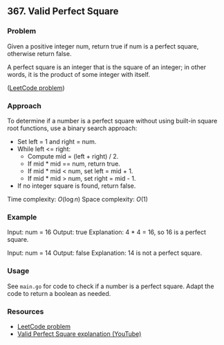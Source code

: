 ## 367. Valid Perfect Square

### Problem

Given a positive integer num, return true if num is a perfect square, otherwise return false.

A perfect square is an integer that is the square of an integer; in other words, it is the product of some integer with itself.

([LeetCode problem](https://leetcode.com/problems/valid-perfect-square/description/))

### Approach

To determine if a number is a perfect square without using built-in square root functions, use a binary search approach:

- Set left = 1 and right = num.
- While left <= right:
	- Compute mid = (left + right) / 2.
	- If mid * mid == num, return true.
	- If mid * mid < num, set left = mid + 1.
	- If mid * mid > num, set right = mid - 1.
- If no integer square is found, return false.

Time complexity: $O(\log n)$
Space complexity: $O(1)$

### Example

Input: num = 16
Output: true
Explanation: 4 * 4 = 16, so 16 is a perfect square.

Input: num = 14
Output: false
Explanation: 14 is not a perfect square.

### Usage

See `main.go` for code to check if a number is a perfect square. Adapt the code to return a boolean as needed.

### Resources

- [LeetCode problem](https://leetcode.com/problems/valid-perfect-square/description/)
- [Valid Perfect Square explanation (YouTube)](https://youtu.be/1pj2a5bmziY?si=YZaVZ6J9iSPdAg7p)
